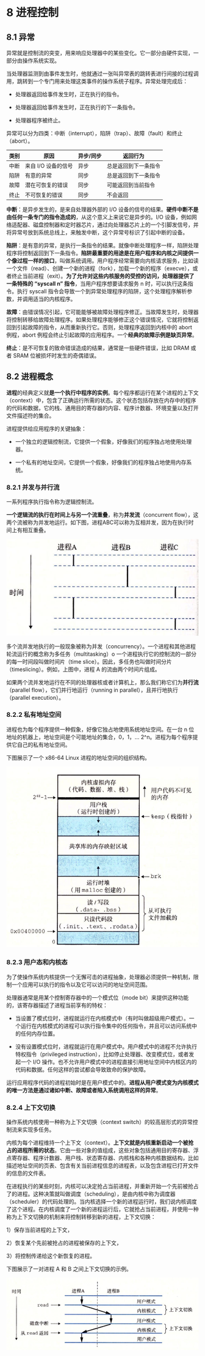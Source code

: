 # 8 进程控制

## 8.1 异常

异常就是控制流的突变，用来响应处理器中的某些变化。它一部分由硬件实现，一部分由操作系统实现。

当处理器监测到由事件发生时，他就通过一张叫异常表的跳转表进行间接的过程调用，跳转到一个专门用来处理这类事件的操作系统子程序。异常处理完成后：

- 处理器返回给事件发生时，正在执行的指令。

- 处理器返回给事件发生时，正在执行的下一条指令。

- 处理器程序被终止。

异常可以分为四类：中断（interrupt），陷阱（trap）、故障（fault）和终止（abort）。

| 类别 | 原因                | 异步/同步 | 返回行为             |
| ---- | ------------------- | --------- | -------------------- |
| 中断 | 来自 I/O 设备的信号 | 异步      | 总是返回到下一条指令 |
| 陷阱 | 有意的异常          | 同步      | 总是返回到下一条指令 |
| 故障 | 潜在可恢复的错误    | 同步      | 可能返回到当前指令   |
| 终止 | 不可恢复的错误      | 同步      | 不会返回             |

**中断**：是异步发生的，是来自处理器外部的 I/O 设备的信号的结果。**硬件中断不是由任何一条专门的指令造成的**，从这个意义上来说它是异步的。I/O 设备，例如网络适配器、磁盘控制器和定时器芯片，通过向处理器芯片上的一个引脚发信号，并将异常号放到系统总线上，来触发中断，这个异常号标识了引起中断的设备。

**陷阱**：是有意的异常，是执行一条指令的结果。就像中断处理程序一样，陷阱处理程序将控制返回到下一条指令。**陷阱最重要的用途是在用户程序和内核之间提供一个像过程一样的接口**，叫做系统调用。用户程序经常需要向内核请求服务，比如读一个文件（read）、创建一个新的进程（fork），加载一个新的程序（execve），或者终止当前进程（exit）。**为了允许对这些内核服务的受控的访问，处理器提供了一条特殊的 “syscall n” 指令**，当用户程序想要请求服务 n 时，可以执行这条指令。执行 syscall 指令会导致一个到异常处理程序的陷阱，这个处理程序解析参数，并调用适当的内核程序。

**故障**：由错误情况引起，它可能能够被故障处理程序修正。当故障发生时，处理器将控制转移给故障处理程序。如果处理程序能够修正这个错误情况，它就将控制返回到引起故障的指令，从而重新执行它。否则，处理程序返回到内核中的 abort 例程，abort 例程会终止引起故障的应用程序。一个**经典的故障示例是缺页异常**。

**终止**：是不可恢复的致命错误造成的结果，通常是一些硬件错误，比如 DRAM 或者 SRAM 位被损坏时发生的奇偶错误。

## 8.2 进程概念

**进程**的经典定义就**是一个执行中程序的实例**。每个程序都运行在某个进程的上下文（context）中，包含了正确运行所需的状态。这个状态包括存放在内存中的程序的代码和数据，它的栈、通用目的寄存器的内容、程序计数器、环境变量以及打开文件描述符的集合。

进程提供给应用程序的关键抽象：

- 一个独立的逻辑控制流，它提供一个假象，好像我们的程序独占地使用处理器。

- 一个私有的地址空间，它提供一个假象，好像我们的程序独占地使用内存系统。

### 8.2.1 并发与并行流

一系列程序执行指令称为逻辑控制流。

**一个逻辑流的执行在时间上与另一个流重叠**，称为**并发流**（concurrent flow），这两个流被称为并发地运行。如下图，进程ABC可以称为互相并发，因为在执行时间上有相互重叠。

![img](img/8-1.png)

多个流并发地执行的一般现象被称为并发（concurrency）。一个进程和其他进程轮流运行的概念称为多任务（multitasking）o 一个进程执行它的控制流的一部分的每一时间段叫做时间片（time slice）。因此，多任务也叫做时间分片（timeslicing）。例如，上图中，进程 A 的流由两个时间片组成。

如果两个流并发地运行在不同的处理器核或者计算机上，那么我们称它们为**并行流**（parallel flow），它们并行地运行（running in parallel），且并行地执行（parallel execution）。

### 8.2.2 私有地址空间

进程也为每个程序提供一种假象，好像它独占地使用系统地址空间。在一台 n 位地址的机器上，地址空间是个可能地址的集合，0，1，... 2^n。进程为每个程序提供它自己的私有地址空间。

下图展示了一个 x86-64 Linux 进程的地址空间的组织结构。

![img](img/8-2.png)

### 8.2.3 用户态和内核态

为了使操作系统内核提供一个无懈可击的进程抽象，处理器必须提供一种机制，限制一个应用可以执行的指令以及它可以访问的地址空间范围。

处理器通常是用某个控制寄存器中的一个模式位（mode bit）来提供这种功能的，该寄存器描述了进程当前享有的特权：

- 当设置了模式位时，进程就运行在内核模式中（有时叫做超级用户模式）。一个运行在内核模式的进程可以执行指令集中的任何指令，并且可以访问系统中的任何内存位置。

- 没有设置模式位时，进程就运行在用户模式中。用户模式中的进程不允许执行特权指令（privileged instruction），比如停止处理器、改变模式位，或者发起一个 I/O 操作。也不允许用户模式中的进程直接引用地址空间中内核区内的代码和数据。任何这样的尝试都会导致致命的保护故障。

运行应用程序代码的进程初始时是在用户模式中的。**进程从用户模式变为内核模式的唯一方法是通过诸如中断、故障或者陷入系统调用这样的异常**。

### 8.2.4 上下文切换

操作系统内核使用一种称为上下文切换（context switch）的较高层形式的异常控制流来实现多任务。

内核为每个进程维持一个上下文（context）。**上下文就是内核重新启动一个被抢占的进程所需的状态**。它由一些对象的值组成，这些对象包括通用目的寄存器、浮点寄存器、程序计数器、用户栈、状态寄存器、内核栈和各种内核数据结构，比如描述地址空间的页表、包含有关当前进程信息的进程表，以及包含进程已打开文件的信息的文件表。

在进程执行的某些时刻，内核可以决定抢占当前进程，并重新开始一个先前被抢占了的进程。这种决策就叫做调度（scheduling），是由内核中称为调度器（scheduler）的代码处理的。当内核选择一个新的进程运行时，我们说内核调度了这个进程。在内核调度了一个新的进程运行后，它就抢占当前进程，并使用一种称为上下文切换的机制来将控制转移到新的进程，上下文切换：

1）保存当前进程的上下文，

2）恢复某个先前被抢占的进程被保存的上下文，

3）将控制传递给这个新恢复的进程。

下图展示了一对进程 A 和 B 之间上下文切换的示例。

![img](img/8-3.png)
